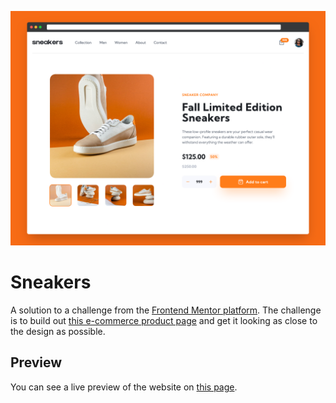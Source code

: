 ![Cover](./.github/cover.png)

# Sneakers

A solution to a challenge from the [Frontend Mentor platform](https://www.frontendmentor.io/). The challenge is to build out [this e-commerce product page](https://www.frontendmentor.io/challenges/ecommerce-product-page-UPsZ9MJp6) and get it looking as close to the design as possible.

## Preview

You can see a live preview of the website on [this page](https://ecommerce-product-page-sneakers.vercel.app/).

